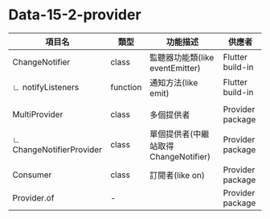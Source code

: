 # Data-15-2-provider

| 項目名                      | 類型       | 功能描述                        | 供應者              |
|--------------------------|----------|-----------------------------|------------------|
| ChangeNotifier           | class    | 監聽器功能類(like eventEmitter)   | Flutter build-in |
| ∟ notifyListeners        | function | 通知方法(like emit)             | Flutter build-in |
|                          |          |                             |                  |
| MultiProvider            | class    | 多個提供者                       | Provider package |
| ∟ ChangeNotifierProvider | class    | 單個提供者(中繼站取得 ChangeNotifier) | Provider package |
| Consumer                 | class    | 訂閱者(like on)                | Provider package |
| Provider.of              | -        |                             | Provider package |


